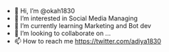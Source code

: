 - 👋 Hi, I’m @okah1830
- 👀 I’m interested in Social Media Managing
- 🌱 I’m currently learning Marketing and Bot dev
- 💞️ I’m looking to collaborate on ...
- 📫 How to reach me https://twitter.com/adiya1830

<!---
okah1830/okah1830 is a ✨ special ✨ repository because its `README.md` (this file) appears on your GitHub profile.
You can click the Preview link to take a look at your changes.
--->
